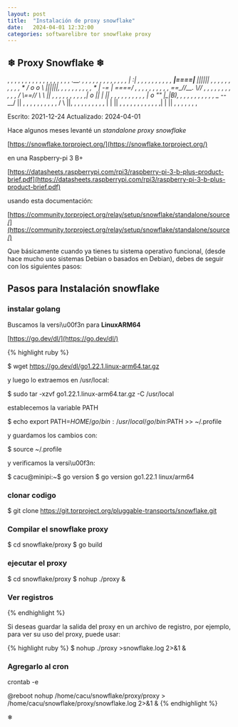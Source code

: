 ```yaml
---
layout: post
title:  "Instalación de proxy snowflake"
date:   2024-04-01 12:32:00
categories: softwarelibre tor snowflake proxy
---
```

## ❄ Proxy Snowflake ❄

, ,    ,      ,    ,     ,     ,   ,      ,     ,     ,      ,      ,
,       ,     ,    ,       ,   .____. ,   ,     ,      ,       ,      ,
 ,    ,   ,    ,     ,   ,   , |   :|         ,   , ,   ,   ,       ,
   ,        ,    ,     ,     __|====|__ ||||||  ,        ,      ,      ,
 ,   ,    ,   ,     ,    , *  / o  o \  ||||||,   ,  ,        ,    ,
,   ,   ,         ,   ,     * | -=   |  \====/ ,       ,   ,    ,     ,
   ,  ,    ,   ,           ,  ==\__//__. \\//    ,  ,        ,    ,
,   ,  ,    ,    ,    ,  ,   / \\==// \ \ ||  ,   ,      ,          ,
 ,  ,    ,    ,     ,      ,|    o ||  | \||   ,      ,     ,   ,     ,
,      ,    ,    ,      ,   |    o ""  |\_|B),    ,  ,    ,       ,
  ,  ,    ,   ,     ,      , \__  --__/   ||  ,        ,      ,     ,
,  ,   ,       ,     ,   ,  /          \  ||,   ,   ,      ,    ,    ,
 ,      ,   ,     ,        |            | ||      ,  ,   ,    ,   ,
,    ,    ,   ,  ,    ,   ,|            | || ,  ,  ,   ,   ,     ,  ,


Escrito:  2021-12-24
Actualizado: 2024-04-01

Hace algunos meses levanté un *standalone proxy snowflake*

[https://snowflake.torproject.org/](https://snowflake.torproject.org/)

en una Raspberry-pi 3 B+ 

[https://datasheets.raspberrypi.com/rpi3/raspberry-pi-3-b-plus-product-brief.pdf](https://datasheets.raspberrypi.com/rpi3/raspberry-pi-3-b-plus-product-brief.pdf)

usando esta documentación:

[https://community.torproject.org/relay/setup/snowflake/standalone/source/](https://community.torproject.org/relay/setup/snowflake/standalone/source/)

Que básicamente cuando ya tienes tu sistema operativo funcional, (desde hace mucho uso sistemas Debian o basados en Debian), debes de seguir con los siguientes pasos:

## Pasos para Instalación snowflake
 
### instalar golang 

Buscamos la versi\u00f3n para **LinuxARM64**
 
[https://go.dev/dl/](https://go.dev/dl/)

{% highlight ruby %}

$ wget https://go.dev/dl/go1.22.1.linux-arm64.tar.gz

y luego lo extraemos en /usr/local:

$ sudo tar -xzvf go1.22.1.linux-arm64.tar.gz -C /usr/local

establecemos la variable PATH

$ echo export PATH=$HOME/go/bin:/usr/local/go/bin:$PATH >> ~/.profile

y guardamos los cambios con:

$ source ~/.profile

y verificamos la versi\u00f3n:

$ cacu@minipi:~$ go version
$ go version go1.22.1 linux/arm64
 
### clonar codigo
 
$ git clone https://git.torproject.org/pluggable-transports/snowflake.git
 
### Compilar el snowflake proxy
 
$ cd snowflake/proxy
$ go build 
 
### ejecutar el proxy
 
$ cd snowflake/proxy
$ nohup ./proxy &

### Ver registros
{% endhighlight %}
 
Si deseas guardar la salida del proxy en un archivo de registro, por ejemplo, para ver su uso del proxy, puede usar:

{% highlight ruby %}
$ nohup ./proxy >snowflake.log 2>&1 &

### Agregarlo al cron
crontab -e

@reboot nohup /home/cacu/snowflake/proxy/proxy > /home/cacu/snowflake/proxy/snowflake.log 2>&1 &
{% endhighlight %}

❄

